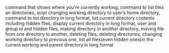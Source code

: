 command that shows where you're currently working,
command to list files an directories,
scipt changing working directory to user's home directory,
command to list directory in long format,
list current directory contents including hidden files,
display current directory in long format, user and group id and hidden files,
making directory in another directory,
moving file from one directory to another,
deleting files,
deleting directories,
changing working directory to previous one,
list all files(even hidden ones)in the current working and parent directory in long format  
